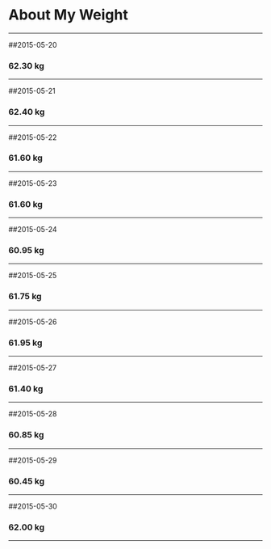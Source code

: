 # About My Weight
******
##2015-05-20  
###  62.30 kg
******
##2015-05-21  
###  62.40 kg
******
##2015-05-22
###  61.60 kg
***
##2015-05-23
###  61.60 kg
***
##2015-05-24
###  60.95 kg
***
##2015-05-25
###  61.75 kg
***
##2015-05-26
###  61.95 kg
***
##2015-05-27
###  61.40 kg
***
##2015-05-28
### 60.85 kg
***
##2015-05-29
### 60.45 kg
***
##2015-05-30
### 62.00 kg
***
